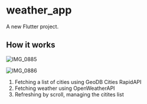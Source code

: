 # weather_app

A new Flutter project.

## How it works
![IMG_0885](https://github.com/diasmalibekov/weather_app/assets/67695163/1508b8ea-d055-4e47-be24-365e03595007)

![IMG_0886](https://github.com/diasmalibekov/weather_app/assets/67695163/5bca7679-bdc1-425a-83de-d4ca2dba2405)

1. Fetching a list of cities using GeoDB Cities RapidAPI
2. Fetching weather using OpenWeatherAPI
3. Refreshing by scroll, managing the citites list
